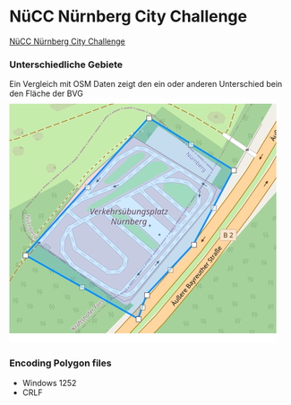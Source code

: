 # NüCC Nürnberg City Challenge

[NüCC Nürnberg City Challenge](https://coord.info/GC5PK8F)

### Unterschiedliche Gebiete
Ein Vergleich mit OSM Daten zeigt den ein oder anderen Unterschied bein den Fläche der BVG
![](./images/polygon_2b.png)

### Encoding Polygon files
* Windows 1252
* CRLF
